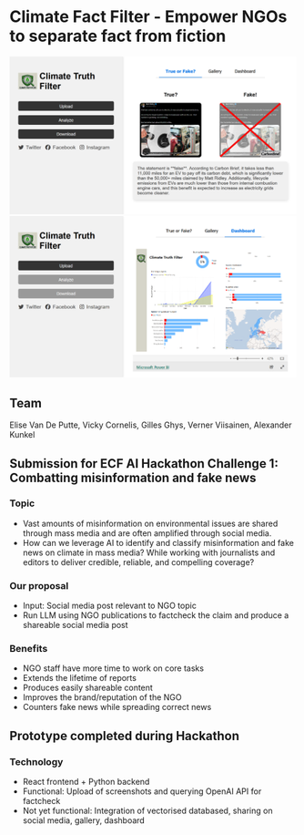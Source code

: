 # Climate Fact Filter - Empower NGOs to separate fact from fiction

![Main screen of prototype](/screenshots/main.png?raw=true "")
![Dashboard](/screenshots/dashboard.png?raw=true "")
## Team
Elise Van De Putte, Vicky Cornelis, Gilles Ghys, Verner Viisainen, Alexander Kunkel

## Submission for ECF AI Hackathon Challenge 1: Combatting misinformation and fake news

### Topic
- Vast amounts of misinformation on environmental issues are shared through mass media and are often amplified through social media.
- How can we leverage AI to identify and classify misinformation and fake news on climate in mass media? While working with journalists and editors to deliver credible, reliable, and compelling coverage?

### Our proposal
- Input: Social media post relevant to NGO topic
- Run LLM using NGO publications to factcheck the claim and produce a shareable social media post

### Benefits
- NGO staff have more time to work on core tasks
- Extends the lifetime of reports
- Produces easily shareable content
- Improves the brand/reputation of the NGO
- Counters fake news while spreading correct news

## Prototype completed during Hackathon
### Technology
- React frontend + Python backend
- Functional: Upload of screenshots and querying OpenAI API for factcheck
- Not yet functional: Integration of vectorised databased, sharing on social media, gallery, dashboard